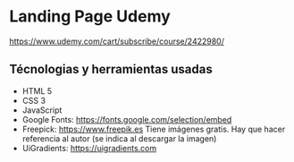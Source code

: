 # Landing Page Udemy
<a href="https://www.udemy.com/cart/subscribe/course/2422980/">https://www.udemy.com/cart/subscribe/course/2422980/</a>

## Técnologias y herramientas usadas
* HTML 5
* CSS 3
* JavaScript
* Google Fonts: https://fonts.google.com/selection/embed
* Freepick: https://www.freepik.es
   Tiene imágenes gratis. Hay que hacer referencia al autor (se indica al descargar la imagen)
* UiGradients: https://uigradients.com